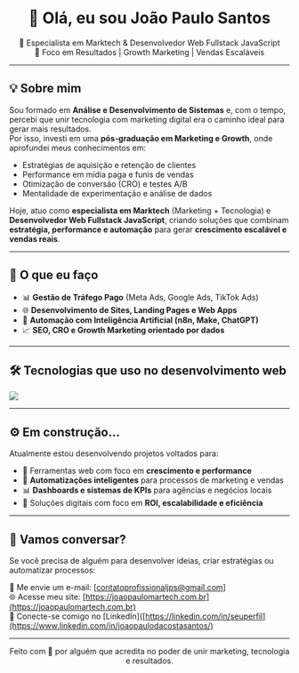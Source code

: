 <h1 align="center">👋 Olá, eu sou João Paulo Santos</h1>

<p align="center">
  🚀 Especialista em Marktech & Desenvolvedor Web Fullstack JavaScript <br>
  🎯 Foco em Resultados | Growth Marketing | Vendas Escaláveis
</p>

---

## 💡 Sobre mim

Sou formado em **Análise e Desenvolvimento de Sistemas** e, com o tempo, percebi que unir tecnologia com marketing digital era o caminho ideal para gerar mais resultados.  
Por isso, investi em uma **pós-graduação em Marketing e Growth**, onde aprofundei meus conhecimentos em:

- Estratégias de aquisição e retenção de clientes
- Performance em mídia paga e funis de vendas
- Otimização de conversão (CRO) e testes A/B
- Mentalidade de experimentação e análise de dados

Hoje, atuo como **especialista em Marktech** (Marketing + Tecnologia) e **Desenvolvedor Web Fullstack JavaScript**, criando soluções que combinam **estratégia, performance e automação** para gerar **crescimento escalável e vendas reais**.

---

## 🧠 O que eu faço

- 📊 **Gestão de Tráfego Pago** (Meta Ads, Google Ads, TikTok Ads)
- 🌐 **Desenvolvimento de Sites, Landing Pages e Web Apps**
- 🤖 **Automação com Inteligência Artificial (n8n, Make, ChatGPT)**
- 📈 **SEO, CRO e Growth Marketing orientado por dados**

---

## 🛠️ Tecnologias que uso no desenvolvimento web

<img src="https://skillicons.dev/icons?i=html,css,js,react,nodejs" />

---

## ⚙️ Em construção...

Atualmente estou desenvolvendo projetos voltados para:

- 🧩 Ferramentas web com foco em **crescimento e performance**
- 📲 **Automatizações inteligentes** para processos de marketing e vendas
- 📊 **Dashboards e sistemas de KPIs** para agências e negócios locais
- 💼 Soluções digitais com foco em **ROI, escalabilidade e eficiência**

---

## 🤝 Vamos conversar?

Se você precisa de alguém para desenvolver ideias, criar estratégias ou automatizar processos:

📩 Me envie um e-mail: [contatoprofissionaljps@gmail.com]  
🌐 Acesse meu site: [https://joaopaulomartech.com.br](https://joaopaulomartech.com.br)  
🔗 Conecte-se comigo no [LinkedIn]([https://linkedin.com/in/seuperfil](https://www.linkedin.com/in/joaopaulodacostasantos/)

---

<p align="center">Feito com 💙 por alguém que acredita no poder de unir marketing, tecnologia e resultados.</p>
